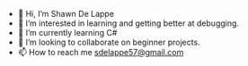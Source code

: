 - 👋 Hi, I’m Shawn De Lappe
- 👀 I’m interested in learning and getting better at debugging.
- 🌱 I’m currently learning C#
- 💞️ I’m looking to collaborate on beginner projects.
- 📫 How to reach me sdelappe57@gmail.com

<!---
sdelappe/sdelappe is a ✨ special ✨ repository because its `README.md` (this file) appears on your GitHub profile.
You can click the Preview link to take a look at your changes.
--->
